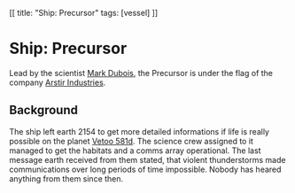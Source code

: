 [[
title: "Ship: Precursor"
tags: [vessel]
]]

# Ship: Precursor

Lead by the scientist [Mark Dubois](/qstar-playtest/characters/mark_dubois.html), 
the Precursor is under the flag of the company 
[Arstir Industries](/qstar-playtest/faction/arstir_industries.html).

## Background

The ship left earth 2154 to get more detailed informations if life is really
possible on the planet [Vetoo 581d](/qstar-playtest/planets/vetoo_581d.html). The 
science crew assigned to it managed to get the habitats and a comms array 
operational. The last message earth received from them stated, that violent 
thunderstorms made communications over long periods of time impossible. Nobody 
has heared anything from them since then.

